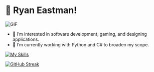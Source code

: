 #  :ocean: Ryan Eastman!

![GIF](https://media.giphy.com/media/vSr0Lgose4rhS/giphy.gif)

- 👀 I’m interested in software development, gaming, and designing applications.
- 🌱 I’m currently working with Python and C# to broaden my scope.

[![My Skills](https://skillicons.dev/icons?i=js,html,css,github,nodejs,express,react,figma,vscode,sass,py,postgres,mongodb,jest,&theme=dark)](https://skillicons.dev)

[![GitHub Streak](https://streak-stats.demolab.com?user=DocHolliday13x&theme=dark&date_format=j%20M%5B%20Y%5D)](https://git.io/streak-stats)

<!---
DocHolliday13x/DocHolliday13x is a ✨ special ✨ repository because its README.md (this file) appears on your GitHub profile.
You can click the Preview link to take a look at your changes.
--->



